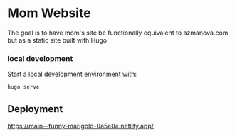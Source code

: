 # Mom Website

The goal is to have mom's site be functionally equivalent to azmanova.com but as a static site built with Hugo

### local development

Start a local development environment with:

```
hugo serve
```


## Deployment

https://main--funny-marigold-0a5e0e.netlify.app/
